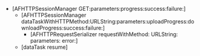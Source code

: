 * \[AFHTTPSessionManager GET:parameters:progress:success:failure:\]
  * \[AFHTTPSessionManager dataTaskWithHTTPMethod:URLString:parameters:uploadProgress:downloadProgress:success:failure:\]
    * \[AFHTTPRequestSerializer requestWithMethod: URLString: parameters: error:\]
  * \[dataTask resume\]




